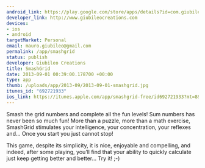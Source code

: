 ```yaml
--- 
android_link: https://play.google.com/store/apps/details?id=com.giubileocreations.smashgridfree
developer_link: http://www.giubileocreations.com
devices: 
- ios
- android
targetMarket: Personal
email: mauro.giubileo@gmail.com
permalink: /app/smashgrid
status: publish
developer: Giubileo Creations
title: SmashGrid
date: 2013-09-01 00:39:00.178700 +00:00
type: app
thumb: /uploads/app/2013-09/2013-09-01-smashgrid.jpg
itunes_id: "692721933"
ios_link: https://itunes.apple.com/app/smashgrid-free/id692721933?mt=8&uo=4
---
```


Smash the grid numbers and complete all the fun levels! Sum numbers has never been so much fun! More than a puzzle, more than a math exercise, SmashGrid stimulates your intelligence, your concentration, your reflexes and… Once you start you just cannot stop!

This game, despite its simplicity, it is nice, enjoyable and compelling, and indeed, after some playing, you’ll find that your ability to quickly calculate just keep getting better and better… Try it! ;-)
